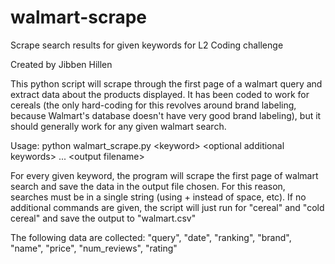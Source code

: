 # walmart-scrape
Scrape search results for given keywords for L2 Coding challenge

Created by Jibben Hillen

This python script will scrape through the first page of a walmart query and extract data about the products displayed. It has been coded to work for cereals (the only hard-coding for this revolves around brand labeling, because Walmart's database doesn't have very good brand labeling), but it should generally work for any given walmart search.

Usage:
python walmart_scrape.py \<keyword\> \<optional additional keywords\> ... \<output filename\>

For every given keyword, the program will scrape the first page of walmart search and save the data in the output file chosen. For this reason, searches must be in a single string (using + instead of space, etc).
If no additional commands are given, the script will just run for "cereal" and "cold cereal" and save the output to "walmart.csv"

The following data are collected:
"query", "date", "ranking", "brand", "name", "price", "num_reviews", "rating"
